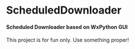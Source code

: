 <h1> ScheduledDownloader </h1>

<h4>Scheduled Downloader based on WxPython GUI</h4>

This project is for fun only. Use something proper!
